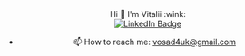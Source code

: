 <div align="center">       Hi 👋 I'm Vitalii :wink:


<div id="badges">
<a href="https://www.linkedin.com/in/vitalii-osadchuk-ba474663/">
  <img src="https://img.shields.io/badge/LinkedIn-blue?style=for-the-badge&logo=linkedin&logoColor=white" alt="LinkedIn Badge"/>
  </a>
  </div>






- 📫 How to reach me: vosad4uk@gmail.com
</div>



